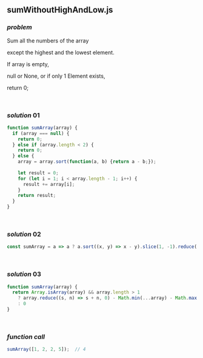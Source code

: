 ## sumWithoutHighAndLow.js

### ***problem***

Sum all the numbers of the array

except the highest and the lowest element.

If array is empty,

null or None, or if only 1 Element exists,

return 0;

<br>

### ***solution*** 01

```javascript
function sumArray(array) {
  if (array === null) {
    return 0;
  } else if (array.length < 2) {
    return 0;
  } else {
    array = array.sort(function(a, b) {return a - b;});
    
    let result = 0;
    for (let i = 1; i < array.length - 1; i++) {
      result += array[i];
    }
    return result;
  }
}
```

<br>

### ***solution*** 02

```javascript
const sumArray = a => a ? a.sort((x, y) => x - y).slice(1, -1).reduce((s, e) => s + e, 0) : 0;
```

<br>

### ***solution*** 03

```javascript
function sumArray(array) {
  return Array.isArray(array) && array.length > 1
  	? array.reduce((s, n) => s + n, 0) - Math.min(...array) - Math.max(...array)
    : 0
}
```

<br>

### ***function call***

```javascript
sumArray([1, 2, 2, 5]);  // 4
```

